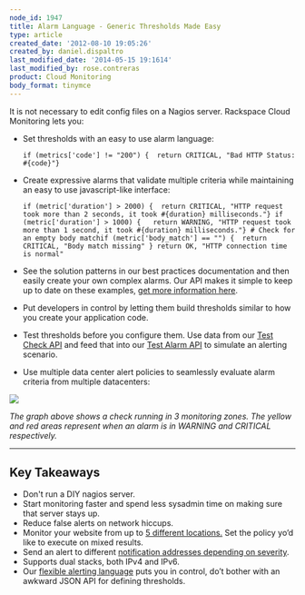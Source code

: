 ```yaml
---
node_id: 1947
title: Alarm Language - Generic Thresholds Made Easy
type: article
created_date: '2012-08-10 19:05:26'
created_by: daniel.dispaltro
last_modified_date: '2014-05-15 19:1614'
last_modified_by: rose.contreras
product: Cloud Monitoring
body_format: tinymce
---
```


It is not necessary to edit config files on a Nagios server. Rackspace
Cloud Monitoring lets you:

-   Set thresholds with an easy to use alarm language:

        if (metrics['code'] != "200") {  return CRITICAL, "Bad HTTP Status: #{code}"}

-   Create expressive alarms that validate multiple criteria while
    maintaining an easy to use javascript-like interface:

        if (metric['duration'] > 2000) {  return CRITICAL, "HTTP request took more than 2 seconds, it took #{duration} milliseconds."} if (metric['duration'] > 1000) {   return WARNING, "HTTP request took more than 1 second, it took #{duration} milliseconds."} # Check for an empty body matchif (metric['body_match'] == "") {  return CRITICAL, "Body match missing" } return OK, "HTTP connection time is normal"

-   See the solution patterns in our best practices documentation and
    then easily create your own complex alarms. Our API makes it simple
    to keep up to date on these examples, [get more information
    here](http://docs.rackspace.com/cm/api/v1.0/cm-devguide/content/service-alarm-examples.html).
-   Put developers in control by letting them build thresholds similar
    to how you create your application code.
-   Test thresholds before you configure them. Use data from our [Test
    Check
    API](http://docs.rackspace.com/cm/api/v1.0/cm-devguide/content/service-checks.html#service-checks-test)
    and feed that into our [Test Alarm
    API](http://docs.rackspace.com/cm/api/v1.0/cm-devguide/content/service-alarms.html#service-alarms-test)
    to simulate an alerting scenario.
-   Use multiple data center alert policies to seamlessly evaluate alarm
    criteria from multiple datacenters:

![](http://www.rackspace.com/knowledge_center/sites/default/files/field/image/Alarm%20Visualization_0.png)

*The graph above shows a check running in 3 monitoring zones. The yellow
and red areas represent when an alarm is in WARNING and CRITICAL
respectively.*

* * * * *

Key Takeaways
-------------

-   Don't run a DIY nagios server.
-   Start monitoring faster and spend less sysadmin time on making sure
    that server stays up.
-   Reduce false alerts on network hiccups.
-   Monitor your website from up to [5 different
    locations.](http://docs.rackspace.com/cm/api/v1.0/cm-devguide/content/service-monitoring-zones.html)
    Set the policy yo&rsquo;d like to execute on mixed results.
-   Send an alert to different [notification addresses depending on
    severity](http://docs.rackspace.com/cm/api/v1.0/cm-devguide/content/service-notification-plans.html).
-   Supports dual stacks, both IPv4 and IPv6.
-   Our [flexible alerting
    language](http://docs.rackspace.com/cm/api/v1.0/cm-devguide/content/alerts-language.html)
    puts you in control, do&rsquo;t bother with an awkward JSON API for
    defining thresholds.

 

